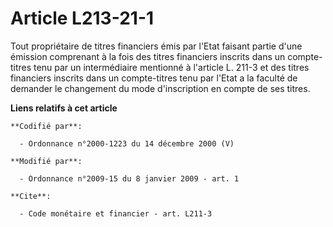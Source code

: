 # Article L213-21-1

Tout propriétaire de titres financiers émis par l'Etat faisant partie d'une émission comprenant à la fois des titres
financiers inscrits dans un compte-titres tenu par un intermédiaire mentionné à l'article L. 211-3 et des titres financiers
inscrits dans un compte-titres tenu par l'Etat a la faculté de demander le changement du mode d'inscription en compte de ses
titres.

**Liens relatifs à cet article**

	**Codifié par**:

	  - Ordonnance n°2000-1223 du 14 décembre 2000 (V)

	**Modifié par**:

	  - Ordonnance n°2009-15 du 8 janvier 2009 - art. 1

	**Cite**:

	  - Code monétaire et financier - art. L211-3
